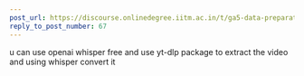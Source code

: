 ```yaml
---
post_url: https://discourse.onlinedegree.iitm.ac.in/t/ga5-data-preparation-discussion-thread-tds-jan-2025/166576/70
reply_to_post_number: 67
---
```

u can use openai whisper free and use yt-dlp package to extract the video and using whisper convert it